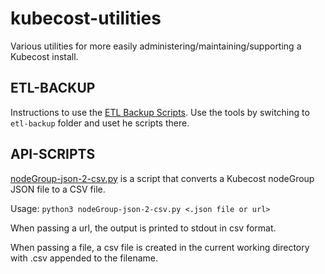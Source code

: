 # kubecost-utilities

Various utilities for more easily administering/maintaining/supporting a Kubecost install.

## ETL-BACKUP
Instructions to use the [ETL Backup Scripts](./etl-backup/README.md). Use the tools by switching to `etl-backup` folder and uset he scripts there.

## API-SCRIPTS

[nodeGroup-json-2-csv.py](./api-scripts/nodeGroup-json-2-csv.py) is a script that converts a Kubecost nodeGroup JSON file to a CSV file.

Usage: `python3 nodeGroup-json-2-csv.py <.json file or url>`

When passing a url, the output is printed to stdout in csv format.

When passing a file, a csv file is created in the current working directory with .csv appended to the filename.
